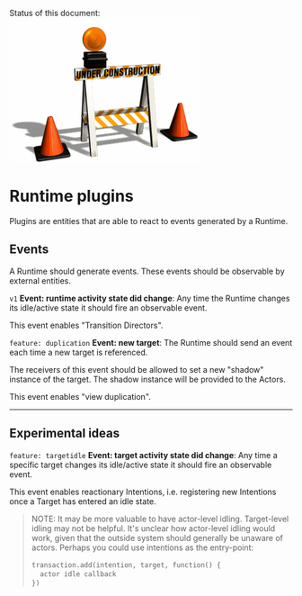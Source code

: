 Status of this document:
![](../_assets/under-construction-flashing-barracade-animation.gif)

# Runtime plugins

Plugins are entities that are able to react to events generated by a Runtime.

## Events

A Runtime should generate events. These events should be observable by external entities.

`v1` **Event: runtime activity state did change**: Any time the Runtime changes its idle/active state it should fire an observable event.

This event enables "Transition Directors".

`feature: duplication` **Event: new target**: The Runtime should send an event each time a new target is referenced.

The receivers of this event should be allowed to set a new "shadow" instance of the target. The shadow instance will be provided to the Actors.

This event enables "view duplication".

---

## Experimental ideas

`feature: targetidle` **Event: target activity state did change**: Any time a specific target changes its idle/active state it should fire an observable event.

This event enables reactionary Intentions, i.e. registering new Intentions once a Target has entered an idle state.

> NOTE: It may be more valuable to have actor-level idling. Target-level idling may not be helpful. It's unclear how actor-level idling would work, given that the outside system should generally be unaware of actors. Perhaps you could use intentions as the entry-point:
>
>     transaction.add(intention, target, function() {
>       actor idle callback
>     })